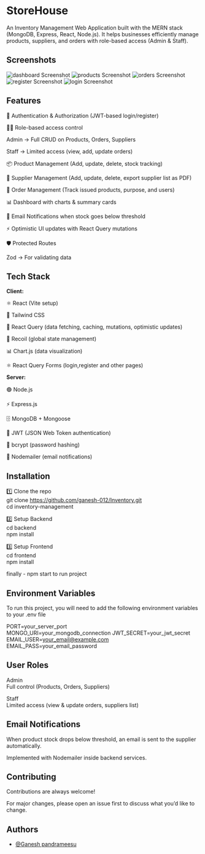
# StoreHouse

An Inventory Management Web Application built with the MERN stack (MongoDB, Express, React, Node.js).
It helps businesses efficiently manage products, suppliers, and orders with role-based access (Admin & Staff).


## Screenshots

![dashboard Screenshot](https://github.com/ganesh-012/Inventory/blob/9ed472fe6beeb2235c3c60a69fefc9595d0533bd/Screenshot%202025-08-29%20215523.png)
![products Screenshot](https://github.com/ganesh-012/Inventory/blob/9ed472fe6beeb2235c3c60a69fefc9595d0533bd/Screenshot%202025-08-29%20215551.png)
![orders Screenshot](https://github.com/ganesh-012/Inventory/blob/9ed472fe6beeb2235c3c60a69fefc9595d0533bd/Screenshot%202025-08-29%20215616.png)
![register Screenshot](https://github.com/ganesh-012/Inventory/blob/9ed472fe6beeb2235c3c60a69fefc9595d0533bd/Screenshot%202025-08-29%20215641.png) 
![login Screenshot](https://github.com/ganesh-012/Inventory/blob/9ed472fe6beeb2235c3c60a69fefc9595d0533bd/Screenshot%202025-08-29%20215654.png)



## Features

🔐 Authentication & Authorization (JWT-based login/register)

👩‍💼 Role-based access control

Admin → Full CRUD on Products, Orders, Suppliers

Staff → Limited access (view, add, update orders)

📦 Product Management (Add, update, delete, stock tracking)

🚚 Supplier Management (Add, update, delete, export supplier list as PDF)

🛒 Order Management (Track issued products, purpose, and users)

📊 Dashboard with charts & summary cards

📧 Email Notifications when stock goes below threshold

⚡ Optimistic UI updates with React Query mutations

🛡️ Protected Routes

Zod → For validating data



## Tech Stack

**Client:** 

⚛️ React (Vite setup)

🎨 Tailwind CSS

🔄 React Query (data fetching, caching, mutations, optimistic updates)

🔐 Recoil (global state management)

📊 Chart.js (data visualization)

⚛️ React Query Forms (login,register and other pages)

**Server:** 

🟢 Node.js

⚡ Express.js

🗄️ MongoDB + Mongoose

🔑 JWT (JSON Web Token authentication)

🔐 bcrypt (password hashing)

📧 Nodemailer (email notifications)


## Installation

1️⃣ Clone the repo  
git clone https://github.com/ganesh-012/Inventory.git   
cd inventory-management

2️⃣ Setup Backend  
cd backend  
npm install

3️⃣ Setup Frontend  
cd frontend  
npm install     

finally - npm start to run project



## Environment Variables

To run this project, you will need to add the following environment variables to your .env file

PORT=your_server_port  
MONGO_URI=your_mongodb_connection
JWT_SECRET=your_jwt_secret
EMAIL_USER=your_email@example.com
EMAIL_PASS=your_email_password


## User Roles

Admin  
Full control (Products, Orders, Suppliers)

Staff  
Limited access (view & update orders, suppliers list)
## Email Notifications

When product stock drops below threshold, an email is sent to the supplier automatically.

Implemented with Nodemailer inside backend services.
## Contributing

Contributions are always welcome!

For major changes, please open an issue first to discuss what you’d like to change.


## Authors

- [@Ganesh pandrameesu](https://www.github.com/ganesh-012)


